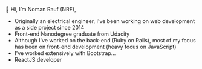 👋  Hi, I’m Noman Rauf (NRF),
- Originally an electrical engineer, I've been working on web development as a side project since 2014
- Front-end Nanodegree graduate from Udacity
- Although I've worked on the back-end (Ruby on Rails), most of my focus has been on front-end development (heavy focus on JavaScript)
- I've worked extensively with Bootstrap...
- ReactJS developer

<!---
nomi589/nomi589 is a ✨ special ✨ repository because its `README.md` (this file) appears on your GitHub profile.
You can click the Preview link to take a look at your changes.
--->
